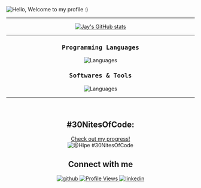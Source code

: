<div align="center">
 
 <div align="justify">

<img src="https://readme-typing-svg.demolab.com?font=Operator+Mono&size=35&duration=3200&pause=2000&color=5865f2&center=true&vCenter=true&width=940&height=50&lines=Hello%2C+ Welcome+to+my+Profile+:)" align="middle" alt="Hello, Welcome to my profile :)">

  <hr>
</div>
  <div align="center"></a>
     
[![Jay's GitHub stats](https://github-readme-stats.vercel.app/api?username=ItzHipe&show_icons=true&theme=discord_old_blurple&include_all_commits=True)](https://github.com/ItzHipe/github-readme-stats)
<hr>
<h3><samp>Programming Languages</samp></h3>  
  
<a>![Languages](https://skillicons.dev/icons?i=c,cs,cpp,python,java,html,css,js&theme=dark)</a>

<h3><samp>Softwares & Tools</samp></h3>  
  
<a>![Languages](https://skillicons.dev/icons?i=aws,blender,unity,notion,unreal,vscode,git,linux,gcp&theme=dark&perline=10)</a>
<hr>


<br/>  
<div align="center">
 
## #30NitesOfCode:
[Check out my progress!](https://www.codedex.io/@Hipe/30-nites-of-code)  
![@Hipe #30NitesOfCode](https://www.codedex.io/api/petStatus?user=Hipe)
## Connect with me  

</div>

<div align="center">
<a href="https://github.com/ItzHipe" target="_blank">
<img src=https://img.shields.io/badge/github-%2324292e.svg?&style=for-the-badge&logo=github&logoColor=white alt=github style="margin-bottom: 5px;" />
</a>
<a href="https://komarev.com/ghpvc/?username=ItzHipe" target="_blank">
<img src="https://komarev.com/ghpvc/?username=ItzHipe&style=for-the-badge" alt="Profile Views" style="margin-bottom: 5px;" />
</a>
<a href="https://www.linkedin.com/in/jay-patil-562046285/" target="_blank">
<img src=https://img.shields.io/badge/linkedin-%231E77B5.svg?&style=for-the-badge&logo=linkedin&logoColor=white alt=linkedin style="margin-bottom: 5px;" />
</a>



